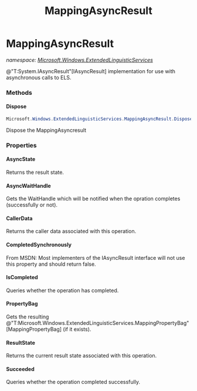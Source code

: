 ﻿---
title: MappingAsyncResult
---

# MappingAsyncResult
_namespace: [Microsoft.Windows.ExtendedLinguisticServices](N-Microsoft.Windows.ExtendedLinguisticServices.html)_

@"T:System.IAsyncResult"[IAsyncResult] implementation for use with asynchronous calls to ELS.

### Methods

#### Dispose
```csharp
Microsoft.Windows.ExtendedLinguisticServices.MappingAsyncResult.Dispose(System.Boolean)
```
Dispose the MappingAsyncresult



### Properties

#### AsyncState
Returns the result state.
#### AsyncWaitHandle
Gets the WaitHandle which will be notified when
 the opration completes (successfully or not).
#### CallerData
Returns the caller data associated with this operation.
#### CompletedSynchronously
From MSDN:
 Most implementers of the IAsyncResult interface
 will not use this property and should return false.
#### IsCompleted
Queries whether the operation has completed.
#### PropertyBag
Gets the resulting @"T:Microsoft.Windows.ExtendedLinguisticServices.MappingPropertyBag"[MappingPropertyBag] (if it exists).
#### ResultState
Returns the current result state associated with this operation.
#### Succeeded
Queries whether the operation completed successfully.

